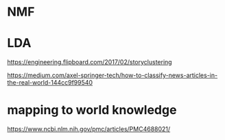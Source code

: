 
# NMF

# LDA

https://engineering.flipboard.com/2017/02/storyclustering

https://medium.com/axel-springer-tech/how-to-classify-news-articles-in-the-real-world-144cc9f99540

# mapping to world knowledge

https://www.ncbi.nlm.nih.gov/pmc/articles/PMC4688021/
